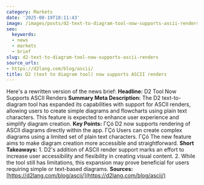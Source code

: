 ```yaml
---
category: Markets
date: '2025-08-19T18:11:43'
image: /images/posts/d2-text-to-diagram-tool-now-supports-ascii-renders.png
seo:
  keywords:
  - news
  - markets
  - brief
slug: d2-text-to-diagram-tool-now-supports-ascii-renders
source_urls:
- https://d2lang.com/blog/ascii/
title: D2 (text to diagram tool) now supports ASCII renders
---
```


Here's a rewritten version of the news brief:  **Headline:** D2 Tool Now Supports ASCII Renders  **Summary Meta Description:** The D2 text-to-diagram tool has expanded its capabilities with support for ASCII renders, allowing users to create simple diagrams and flowcharts using plain text characters. This feature is expected to enhance user experience and simplify diagram creation.  **Key Points:**  ΓÇó D2 now supports rendering of ASCII diagrams directly within the app. ΓÇó Users can create complex diagrams using a limited set of plain text characters. ΓÇó The new feature aims to make diagram creation more accessible and straightforward.  **Short Takeaways:**  1. D2's addition of ASCII render support marks an effort to increase user accessibility and flexibility in creating visual content. 2. While the tool still has limitations, this expansion may prove beneficial for users requiring simple or text-based diagrams.  **Sources:** [https://d2lang.com/blog/ascii/](https://d2lang.com/blog/ascii/)